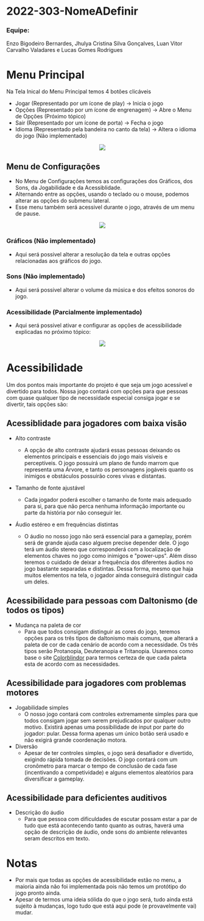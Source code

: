# 2022-303-NomeADefinir

### Equipe:
<p>Enzo Bigodeiro Bernardes, Jhulya Cristina Silva Gonçalves, Luan Vitor Carvalho Valadares e Lucas Gomes Rodrigues</p>

# Menu Principal
Na Tela Inical do Menu Principal temos 4 botões clicáveis
- Jogar (Representado por um ícone de play) -> Inicia o jogo
- Opções (Representado por um ícone de engrenagem) -> Abre o Menu de Opções (Próximo tópico)
- Sair (Representado por um ícone de porta) -> Fecha o jogo
- Idioma (Representado pela bandeira no canto da tela) -> Altera o idioma do jogo (Não implementado)

<p align="center"><img src="https://github.com/TP-Coltec-UFMG/2022-303-NomeADefinir/blob/main/Imagens/menu1.png?raw=true"</p>

## Menu de Configurações
- No Menu de Configurações temos as configurações dos Gráficos, dos Sons, da Jogabilidade e da Acessiblidade.
- Alternando entre as opções, usando o teclado ou o mouse, podemos alterar as opções do submenu lateral.
- Esse menu também será acessivel durante o jogo, através de um menu de pause.
	
<p align="center"><img src="https://github.com/TP-Coltec-UFMG/2022-303-NomeADefinir/blob/main/Imagens/menu2.png?raw=true"></p>

### Gráficos (Não implementado)
- Aqui será possivel alterar a resolução da tela e outras opções relacionadas aos gráficos do jogo.

### Sons (Não implementado)
- Aqui será possivel alterar o volume da música e dos efeitos sonoros do jogo.

### Acessibilidade (Parcialmente implementado)
- Aqui será possivel ativar e configurar as opções de acessibilidade explicadas no próximo tópico:

<p align="center"><img src="https://github.com/TP-Coltec-UFMG/2022-303-NomeADefinir/blob/main/Imagens/menu3.png?raw=true"></p>

# Acessibilidade
Um dos pontos mais importante do projeto é que seja um jogo acessível e divertido para todos. Nossa jogo contará com opções para que pessoas com quase qualquer tipo de necessidade especial consiga jogar e se divertir, tais opções são:

## Acessiblidade para jogadores com baixa visão
- Alto contraste
	- A opção de alto contraste ajudará essas pessoas deixando os elementos principais e essenciais do jogo mais visíveis e perceptíveis. O jogo possuirá um plano de fundo marrom que representa uma Árvore, e tanto os personagens jogáveis quanto os inimigos e obstáculos possuirão cores vivas e distantas. 
	
- Tamanho de fonte ajustável
  - Cada jogador poderá escolher o tamanho de fonte mais adequado para si, para que não perca nenhuma informação importante ou parte da história por não conseguir ler.

- Áudio estéreo e em frequências distintas
  - O áudio no nosso jogo não será essencial para a gameplay, porém será de grande ajuda caso alguem precise depender dele. O jogo terá um áudio stereo que corresponderá com a localização de elementos chaves no jogo como inimigos e "power-ups". Além disso teremos o cuidado de deixar a frequência dos diferentes áudios no jogo bastante separadas e distintas. Dessa forma, mesmo que haja muitos elementos na tela, o jogador ainda conseguirá distinguir cada um deles. 
  
## Acessibilidade para pessoas com Daltonismo (de todos os tipos)
- Mudança na paleta de cor
	- Para que todos consigam distinguir as cores do jogo, teremos opções para os três tipos de daltonismo mais comuns, que alterará a paleta de cor de cada cenário de acordo com a necessidade. Os três tipos serão Protanopia, Deuteranopia e Tritanopia. Usaremos como base o site [Colorblindor](https://www.color-blindness.com/coblis-color-blindness-simulator/) para termos certeza de que cada paleta esta de acordo com as necessidades.
  
## Acessibilidade para jogadores com problemas motores
- Jogabilidade simples
  - O nosso jogo contará com controles extremamente simples para que todos consigam jogar sem serem prejudicados por qualquer outro motivo. Existirá apenas uma possibilidade de input por parte do jogador: pular. Dessa forma apenas um único botão será usado e não exigirá grande coordenação motora.
- Diversão
  - Apesar de ter controles simples, o jogo será desafiador e divertido, exigindo rápida tomada de decisões. O jogo contará com um cronômetro para marcar o tempo de conclusão de cada fase (incentivando a competividade) e alguns elementos aleatórios para diversificar a gameplay.

## Acessibilidade para deficientes auditivos
- Descrição do áudio
  - Para que pessoa com dificuldades de escutar possam estar a par de tudo que está acontecendo tanto quanto as outras, haverá uma opção de descrição de áudio, onde sons do ambiente relevantes seram descritos em texto.
# Notas
- Por mais que todas as opções de acessibilidade estão no menu, a maioria ainda não foi implementada pois não temos um protótipo do jogo pronto ainda.
- Apesar de termos uma ideia sólida do que o jogo será, tudo ainda está sujeito à mudanças, logo tudo que está aqui pode (e provavelmente vai) mudar.
